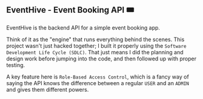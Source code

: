 ## EventHive - Event Booking API 🎟️
EventHive is the backend API for a simple event booking app.

Think of it as the "engine" that runs everything behind the scenes. This project wasn't just hacked together; I built it properly using the ```Software Development Life Cycle (SDLC)```. That just means I did the planning and design work before jumping into the code, and then followed up with proper testing.

A key feature here is ```Role-Based Access Control```, which is a fancy way of saying the API knows the difference between a regular ```USER``` and an ```ADMIN``` and gives them different powers.